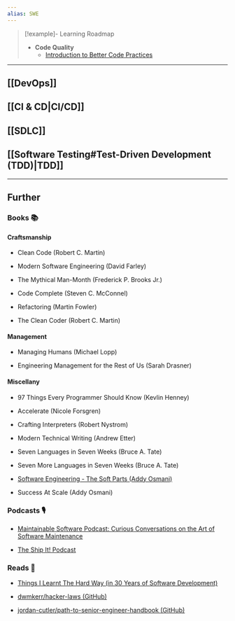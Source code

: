 ```yaml
---
alias: SWE
---
```


> [!example]- Learning Roadmap
> - **Code Quality**
>     - [Introduction to Better Code Practices](https://peacockindia.mintlify.app/introduction)

---
## [[DevOps]]

## [[CI & CD|CI/CD]]

## [[SDLC]]

## [[Software Testing#Test-Driven Development (TDD)|TDD]]

---
## Further

### Books 📚

#### Craftsmanship

- Clean Code (Robert C. Martin)

- Modern Software Engineering (David Farley)

- The Mythical Man-Month (Frederick P. Brooks Jr.)

- Code Complete (Steven C. McConnel)

- Refactoring (Martin Fowler)

- The Clean Coder (Robert C. Martin)

#### Management

- Managing Humans (Michael Lopp)

- Engineering Management for the Rest of Us (Sarah Drasner)

#### Miscellany

- 97 Things Every Programmer Should Know (Kevlin Henney)

- Accelerate (Nicole Forsgren)

- Crafting Interpreters (Robert Nystrom)

- Modern Technical Writing (Andrew Etter)

- Seven Languages in Seven Weeks (Bruce A. Tate)

- Seven More Languages in Seven Weeks (Bruce A. Tate)

- [Software Engineering - The Soft Parts (Addy Osmani)](https://addyosmani.com/blog/software-engineering-soft-parts/)

- Success At Scale (Addy Osmani)

### Podcasts 🎙

- [Maintainable Software Podcast: Curious Conversations on the Art of Software Maintenance](https://maintainable.fm/)

- [The Ship It! Podcast](https://changelog.com/shipit)

### Reads 📄

- [Things I Learnt The Hard Way (in 30 Years of Software Development)](https://blog.juliobiason.me/thoughts/things-i-learnt-the-hard-way/)

- [dwmkerr/hacker-laws (GitHub)](https://github.com/dwmkerr/hacker-laws#readme)

- [jordan-cutler/path-to-senior-engineer-handbook (GitHub)](https://github.com/jordan-cutler/path-to-senior-engineer-handbook)

